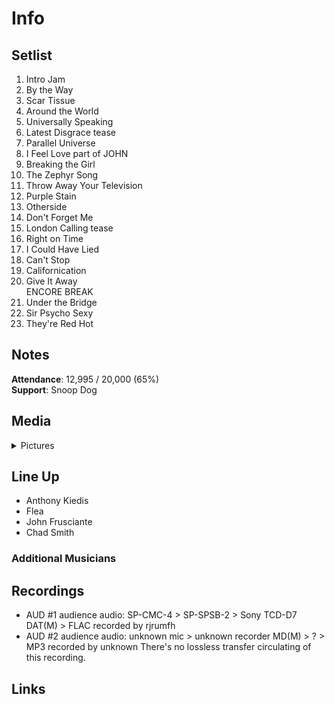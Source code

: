 # Info

## Setlist

1. Intro Jam
2. By the Way
3. Scar Tissue
4. Around the World
5. Universally Speaking
6. Latest Disgrace tease
7. Parallel Universe
8. I Feel Love part of JOHN
9. Breaking the Girl
10. The Zephyr Song
11. Throw Away Your Television
12. Purple Stain
13. Otherside
14. Don't Forget Me
15. London Calling tease
16. Right on Time
17. I Could Have Lied
18. Can't Stop
19. Californication
20. Give It Away
<br> ENCORE BREAK
21. Under the Bridge
22. Sir Psycho Sexy
23. They're Red Hot

## Notes

**Attendance**: 12,995 / 20,000 (65%)
<br>
**Support**: Snoop Dog

## Media 

<details>
  <summary>Pictures</summary>
  <!--<img alt="Setlist" title="Setlist" src="_.jpg" height="200" />-->
</details>

## Line Up

* Anthony Kiedis
* Flea
* John Frusciante
* Chad Smith

### Additional Musicians

## Recordings

* AUD #1 audience audio: SP-CMC-4 > SP-SPSB-2 > Sony TCD-D7 DAT(M) > FLAC recorded by rjrumfh
* AUD #2 audience audio: unknown mic > unknown recorder MD(M) > ? > MP3 recorded by unknown There's no lossless transfer circulating of this recording.

## Links
